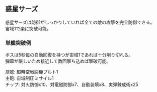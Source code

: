 ## 惑星サーズ

惑星サーズは防御がしっかりしていれば全ての敵の攻撃を完全防御できる。  
宙域1で楽に突破可能。  

### 単艦突破例

ボスは5秒毎の自動回復を持つが宙域1であれば十分削り切れる。  
弾幕が厳しいため接近して数回撃ち込めば撃破可能。  

旗艦: 超時空戦闘機プルト1  
主砲: 宙域制圧ミサイル1  
チップ: 対火防御x10、対電磁防御x7、自動装填x8、実弾錬成術x25  
